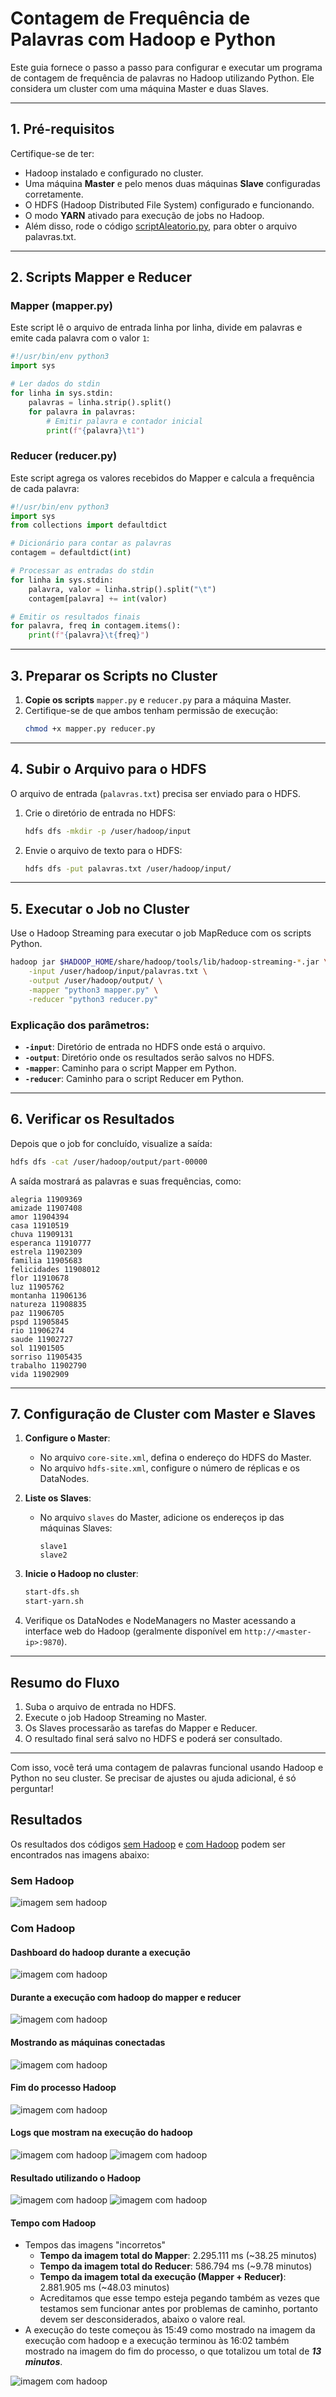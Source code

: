 # Contagem de Frequência de Palavras com Hadoop e Python

Este guia fornece o passo a passo para configurar e executar um programa de contagem de frequência de palavras no Hadoop utilizando Python. Ele considera um cluster com uma máquina Master e duas Slaves.

---

## **1. Pré-requisitos**
Certifique-se de ter:

- Hadoop instalado e configurado no cluster.
- Uma máquina **Master** e pelo menos duas máquinas **Slave** configuradas corretamente.
- O HDFS (Hadoop Distributed File System) configurado e funcionando.
- O modo **YARN** ativado para execução de jobs no Hadoop.
- Além disso, rode o código [scriptAleatorio.py](semHadoop/scriptAleatorio.py), para obter o arquivo palavras.txt.

---

## **2. Scripts Mapper e Reducer**

### **Mapper (mapper.py)**
Este script lê o arquivo de entrada linha por linha, divide em palavras e emite cada palavra com o valor `1`:

```python
#!/usr/bin/env python3
import sys

# Ler dados do stdin
for linha in sys.stdin:
    palavras = linha.strip().split()
    for palavra in palavras:
        # Emitir palavra e contador inicial
        print(f"{palavra}\t1")
```

### **Reducer (reducer.py)**
Este script agrega os valores recebidos do Mapper e calcula a frequência de cada palavra:

```python
#!/usr/bin/env python3
import sys
from collections import defaultdict

# Dicionário para contar as palavras
contagem = defaultdict(int)

# Processar as entradas do stdin
for linha in sys.stdin:
    palavra, valor = linha.strip().split("\t")
    contagem[palavra] += int(valor)

# Emitir os resultados finais
for palavra, freq in contagem.items():
    print(f"{palavra}\t{freq}")
```

---

## **3. Preparar os Scripts no Cluster**
1. **Copie os scripts** `mapper.py` e `reducer.py` para a máquina Master.
2. Certifique-se de que ambos tenham permissão de execução:
   ```bash
   chmod +x mapper.py reducer.py
   ```

---

## **4. Subir o Arquivo para o HDFS**
O arquivo de entrada (`palavras.txt`) precisa ser enviado para o HDFS.

1. Crie o diretório de entrada no HDFS:
   ```bash
   hdfs dfs -mkdir -p /user/hadoop/input
   ```
2. Envie o arquivo de texto para o HDFS:
   ```bash
   hdfs dfs -put palavras.txt /user/hadoop/input/
   ```

---

## **5. Executar o Job no Cluster**
Use o Hadoop Streaming para executar o job MapReduce com os scripts Python.

```bash
hadoop jar $HADOOP_HOME/share/hadoop/tools/lib/hadoop-streaming-*.jar \
    -input /user/hadoop/input/palavras.txt \
    -output /user/hadoop/output/ \
    -mapper "python3 mapper.py" \
    -reducer "python3 reducer.py"
```

### Explicação dos parâmetros:
- **`-input`**: Diretório de entrada no HDFS onde está o arquivo.
- **`-output`**: Diretório onde os resultados serão salvos no HDFS.
- **`-mapper`**: Caminho para o script Mapper em Python.
- **`-reducer`**: Caminho para o script Reducer em Python.

---

## **6. Verificar os Resultados**
Depois que o job for concluído, visualize a saída:

```bash
hdfs dfs -cat /user/hadoop/output/part-00000
```

A saída mostrará as palavras e suas frequências, como:

```
alegria 11909369
amizade 11907408
amor 11904394
casa 11910519
chuva 11909131
esperanca 11910777
estrela 11902309
familia 11905683
felicidades 11908012
flor 11910678
luz 11905762
montanha 11906136
natureza 11908835
paz 11906705
pspd 11905845
rio 11906274
saude 11902727
sol 11901505
sorriso 11905435
trabalho 11902790
vida 11902909
```

---

## **7. Configuração de Cluster com Master e Slaves**
1. **Configure o Master**:
   - No arquivo `core-site.xml`, defina o endereço do HDFS do Master.
   - No arquivo `hdfs-site.xml`, configure o número de réplicas e os DataNodes.

2. **Liste os Slaves**:
   - No arquivo `slaves` do Master, adicione os endereços ip das máquinas Slaves:
     ```
     slave1
     slave2
     ```

3. **Inicie o Hadoop no cluster**:
   ```bash
   start-dfs.sh
   start-yarn.sh
   ```

4. Verifique os DataNodes e NodeManagers no Master acessando a interface web do Hadoop (geralmente disponível em `http://<master-ip>:9870`).

---

## **Resumo do Fluxo**
1. Suba o arquivo de entrada no HDFS.
2. Execute o job Hadoop Streaming no Master.
3. Os Slaves processarão as tarefas do Mapper e Reducer.
4. O resultado final será salvo no HDFS e poderá ser consultado.

---

Com isso, você terá uma contagem de palavras funcional usando Hadoop e Python no seu cluster. Se precisar de ajustes ou ajuda adicional, é só perguntar!

## Resultados

Os resultados dos códigos [sem Hadoop](semHadoop/contaPalavras.py) e [com Hadoop](hadoop/) podem ser encontrados nas imagens abaixo:

### Sem Hadoop

![imagem sem hadoop](assets/resultadoSemHadoop.png)

### Com Hadoop

#### Dashboard do hadoop durante a execução
![imagem com hadoop](assets/execDashboardHadoop.jpg)

#### Durante a execução com hadoop do mapper e reducer
![imagem com hadoop](assets/execucaoHadoop.jpg)


#### Mostrando as máquinas conectadas
![imagem com hadoop](assets/maquinasConectadas.jpg)

#### Fim do processo Hadoop
![imagem com hadoop](assets/fimProcessoHadoop.jpg)


#### Logs que mostram na execução do hadoop
![imagem com hadoop](assets/logs2Hadoop.jpg)
![imagem com hadoop](assets/logsHadoop.jpg)

#### Resultado utilizando o Hadoop
![imagem com hadoop](assets/result2Hadoop.jpg)
![imagem com hadoop](assets/resultadoComHadoop.jpg)

#### Tempo com Hadoop

- Tempos das imagens "incorretos"
   - **Tempo da imagem total do Mapper**: 2.295.111 ms (~38.25 minutos)
   - **Tempo da imagem total do Reducer**: 586.794 ms (~9.78 minutos)
   - **Tempo da imagem total da execução (Mapper + Reducer)**: 2.881.905 ms (~48.03 minutos)
   - Acreditamos que esse tempo esteja pegando também as vezes que testamos sem funcionar antes por problemas de caminho, portanto devem ser desconsiderados, abaixo o valore real.
- A execução do teste  começou às 15:49 como mostrado na imagem da execução com hadoop e a execução terminou às 16:02 também mostrado na imagem do fim do processo, o que totalizou um total de ***13 minutos***.


![imagem com hadoop](assets/tempoHadoop.jpg)
